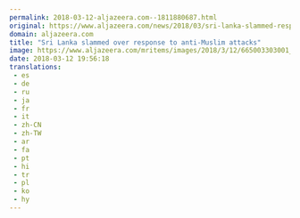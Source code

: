 ```yaml
---
permalink: 2018-03-12-aljazeera.com--1811880687.html
original: https://www.aljazeera.com/news/2018/03/sri-lanka-slammed-response-anti-muslim-attacks-180312185124713.html
domain: aljazeera.com
title: "Sri Lanka slammed over response to anti-Muslim attacks"
image: https://www.aljazeera.com/mritems/images/2018/3/12/665003303001_5749960312001_5749952981001-th.jpg
date: 2018-03-12 19:56:18
translations: 
 - es
 - de
 - ru
 - ja
 - fr
 - it
 - zh-CN
 - zh-TW
 - ar
 - fa
 - pt
 - hi
 - tr
 - pl
 - ko
 - hy
---
```



